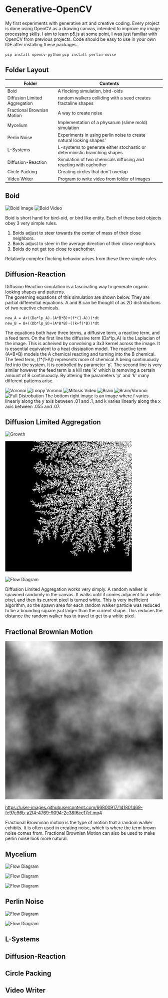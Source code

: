 # Generative-OpenCV
My first experiments with generative art and creative coding. Every project is done using OpenCV as a drawing canvas, intended to improve my image processing skills. I aim to learn p5.js at some point, I was just familiar with OpenCV from previous projects. Code should be easy to use in your own IDE after installing these packages.

`pip install opencv-python`
`pip install perlin-noise`



## Folder Layout
Folder | Contents
------------ | -------------
Boid | A flocking simulation, bird-oids
Diffusion Limited Aggregation | random walkers colliding with a seed creates fractaline shapes
Fractional Brownian Motion | A way to create noise
Mycelium | Implementation of a physarum (slime mold) simulation
Perlin Noise | Experiments in using perlin noise to create natural looking shapes'
L-Systems | L-systems to generate either stochastic or deterministic branching shapes
Diffusion-Reaction | Simulation of two chemicals diffusing and reacting with eachother
Circle Packing | Creating circles that don't overlap
Video Writer | Program to write video from folder of images

## Boid
  
![Boid Image](images/flow_diagram.jpg)
![Boid Video](images/flow_diagram.jpg)

Boid is short hand for bird-oid, or bird like entity. Each of these boid objects obey 3 very simple rules.

1. Boids adjust to steer towards the center of mass of their close neighbors.
2. Boids adjust to steer in the average direction of their close neighbors.
3. Boids do not get too close to eachother.

Relatively complex flocking behavior arises from these three simple rules.

## Diffusion-Reaction



Diffusion Reaction simulation is a fascinating way to generate organic looking shapes and patterns.  
The governing equations of this simulation are shown below. They are partial differential equations. A and B can be thought of as 2D distrobutions of two reactive chemicals.

`new_A = A+((Da*lp_A)-(A*B*B)+(f*(1-A)))*dt`  
`new_B = B+((Db*lp_B)+(A*B*B)-((k+f)*B))*dt`  

The equations both have three terms, a diffusive term, a reactive term, and a feed term. On the first line the diffusive term (Da\*lp_A) is the Laplacian of the image. This is acheived by convolving a 3x3 kernel across the image. It is essential equivalent to a heat dissipation model. The reactive term (A\*B\*B) models the A chemical reacting and turning into the B chemical. The feed term, (f*(1-A)) represents more of chemical A being continuously fed into the system. It is controlled by parameter 'p'. The second line is very similar however the feed term is a kill rate 'k' which is removing a certain amount of B continuously. By altering the parameters 'p' and 'k' many different patterns arise.

![Voronoi](images/flow_diagram.jpg)
![Loopy Voronoi](images/flow_diagram.jpg)
![Mitosis Video](images/flow_diagram.jpg)
![Brain](images/flow_diagram.jpg)
![Brain/Voronoi](images/flow_diagram.jpg)
![Full Distrobution](images/flow_diagram.jpg)
The bottom right image is an image where f varies linearly along the y axis between .01 and .1, and k varies linearly along the x axis between .055 and .07. 
## Diffusion Limited Aggregation 

![Growth](https://github.com/zradlicz/DLA/blob/main/fbmgrowth.jpg)

![Growth Zoom](https://github.com/zradlicz/Generative-OpenCV/blob/main/Diffusion-Limited%20Aggregation/fbmgrowthzoom.jpg)

![Flow Diagram](images/flow_diagram.jpg)

Diffusion Limited Aggregation works very simply. A random walker is spawned randomly in the canvas. It walks until it comes adjacent to a white pixel, and then its current pixel is turned white. This is very inefficient algorithm, so the spawn area for each random walker particle was reduced to be a bounding square jsut larger than the current shape. This reduces the distance the random walker has to travel to get to a white pixel.

## Fractional Brownian Motion
![alt text](https://github.com/zradlicz/Generative-OpenCV/blob/main/Fractional%20Brownian%20Motion/noise1.jpg)

https://user-images.githubusercontent.com/66800917/141801469-fe97c96b-a2f4-4769-9094-2c38f6ce17cf.mp4



Fractional Browninan motion is the type of motion that a random walker exhibits. It is often used in creating noise, which is where the term brown noise comes from. Fractional Brownian Motion can also be used to make perlin noise look more natural.

## Mycelium

![Flow Diagram](images/flow_diagram.jpg)

![Flow Diagram](images/flow_diagram.jpg)

![Flow Diagram](images/flow_diagram.jpg)

## Perlin Noise
![Flow Diagram](images/flow_diagram.jpg)

![Flow Diagram](images/flow_diagram.jpg)
## L-Systems
## Diffusion-Reaction
## Circle Packing
## Video Writer




